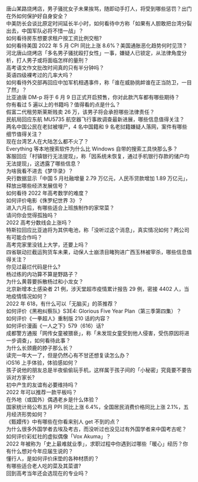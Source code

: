 唐山某路烧烤店，男子骚扰女子未果挨骂，随即动手打人，将受到哪些惩罚？出门在外如何保护好自身安全？  
中美防长会谈比原定时间延长半小时，如何看待中方称「如果有人胆敢把台湾分裂出去，中国军队必将不惜一战」？  
如何看待房东想要求租户按工资比例交租?  
如何看待美国 2022 年 5 月 CPI 同比上涨 8.6%？美国通胀恶化趋势何时见顶？  
河北唐山烧烤店「多名男子骚扰殴打女性」一事，嫌疑人已锁定，从法律角度分析，打人男子或将面临怎样的量刑？  
高考语文作文批改时间真的只有半分钟吗？  
英语四级裸考过的几率大吗？  
如何看待外交部再回应中加军机相遇事件，称「谁在威胁挑衅谁在正当防卫，一目了然」？  
比亚迪唐 DM-p 将于 6 月 9 日正式开启预售，你对此款汽车都有哪些期待？  
你有看过 5 遍以上的书籍吗？值得看的点是什么？  
假富二代租劳斯莱斯贱卖 26 万，该男子将会承担哪些法律责任？  
民航局回应东航 MU5735 航空器飞行事故调查最新进展，哪些信息值得关注？  
两名中国公民在老挝被埋尸，4 名中国籍和 9 名老挝籍嫌疑人落网，案件有哪些细节值得关注？  
现在台湾艺人在大陆怎么都不火了？  
Everything 等本地搜索软件为什么比 Windows 自带的搜索工具快那么多？  
客服回应「村镇银行无法提现」，称「因系统未恢复，通过手机银行存款的储户均无法提现」，这透露了哪些信息？  
为啥我看不进去《梦华录》？  
央行数据显示「中国 5 月社融增量 2.79 万亿元，人民币贷款增加 1.89 万亿元」，释放出哪些经济发展信号？  
如何看待 2022 年高考数学的难度？  
如何评价电影《侏罗纪世界 3》？  
进入六月后，有哪些适合上班族制作的家常菜？  
请问你会觉得孤独吗？  
2022 高考分数线会上涨吗？  
特斯拉回应比亚迪将为其供电池，称「没听过这个消息」，真实情况如何？两公司有可能合作吗？  
高考完家里没钱上大学，还要上吗？  
四省联动拦截运狗货车未果，动保人士崩溃目睹狗进广西玉林被宰杀，哪些信息值得关注？  
你见过最烂代码是什么?  
杨过练的内功算不算是野路子？  
为什么黄蓉要拆散杨过和小龙女？  
北京新增本土感染者 21 例，涉天堂超市疫情累计报告 29 例，密接 4402 人，当地疫情情况如何？  
2022 年 618，有什么可以「无脑买」的茶推荐？  
如何评价《黑袍纠察队》S3E4: Glorious Five Year Plan（第三季第四集）？  
如何评价《一拳超人》重制版 210 话的内容？  
如何评价漫画《一人之下》579（616）话?  
成都警方通报「网传女童被猥亵」，称「未发现女童受到他人侵害，受伤原因将进一步调查」，如何看待此事？  
为什么长颈鹿的脖子那么长？  
读完一年大一了，但是仍然心有不甘还想复读怎么办？  
iOS16 上手体验，体验感如何？  
孩子说他的朋友总是半夜偷偷玩手机，这样属于孩子间的「小秘密」究竟要不要告诉对方家长?  
初中产生的友谊有必要维持吗？  
2022 年可以推荐一款平板吗？  
在外地（或国外）偶遇老乡是什么体验？  
国家统计局公布五月 PPI 同比上涨 6.4%，全国居民消费价格同比上涨 2.1%，五月经济形势如何？  
《甄嬛传》中有哪些在你看来别人 get 不到的点？  
为什么很多外国学者去埃及考古，而没听过也没见过有外国学者来中国考古呢？  
如何评价彩虹社的虚拟偶像「Vox Akuma」？  
2022 年被称为「史上最难就业季」，求职过程中你遇到过哪些「暖心」经历？你有什么想对今年应届生说的？  
懂行人，是如何评价床垫的各种材质的？  
有哪些适合老人吃的菜及其菜谱?  
回到高考当年还会选现在的专业吗？  
